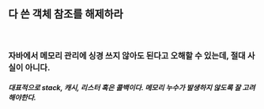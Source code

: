 ## 다 쓴 객체 참조를 해제하라

<br>

### 자바에서 메모리 관리에 싱경 쓰지 않아도 된다고 오해할 수 있는데, 절대 사실이 아니다.
##### 대표적으로 stack, 캐시, 리스터 혹은 콜백이다. 메모리 누수가 발생하지 않도록 잘 고려해야한다.

